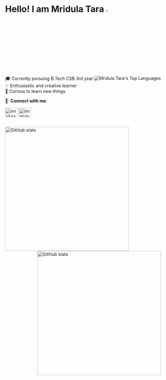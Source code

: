 # Hello! I am Mridula Tara <img src="https://media.giphy.com/media/hvRJCLFzcasrR4ia7z/giphy.gif" width="5%">

<a href="https://github.com/mridulatara11/github-readme-stats"><img align="right"  alt="Mridula Tara's Top Languages" src="https://github-readme-stats.vercel.app/api/top-langs/?username=mridulatara11&langs_count=6&count_private=true&layout=compact&theme=react&border=5493F7&bg_color=0D1117" /></a>

🎓 Currently pursuing B.Tech CSB 3rd year  
✨ Enthusiastic and creative learner  
🌱 Curious to learn new things

🔗 &nbsp;**Connect with me**

<p align="left">
<a href="https://linkedin.com/in/mridulatara11" ><img align="center" src="https://raw.githubusercontent.com/rahuldkjain/github-profile-readme-generator/master/src/images/icons/Social/linked-in-alt.svg" alt="mridulatara11" height="30" width="40" /></a>
<a href="https://instagram.com/mridula_1110_tara"><img align="center" src="https://raw.githubusercontent.com/rahuldkjain/github-profile-readme-generator/master/src/images/icons/Social/instagram.svg" alt="mridula_1110_tara" height="30" width="40" /></a>
<p/>
<br/>
<img align='left' src="https://github-readme-streak-stats.herokuapp.com?user=mridulatara11&theme=react&date_format=M%20j%5B%2C%20Y%5D&background=0D1116&fire=2945AE&border=5493F7&ring=5493F7&currStreakLabel=5493F7" width=400px alt="GitHub stats"/>

<img align="right" src="https://github-readme-stats.vercel.app/api?username=mridulatara11&theme=react&date_format=M%20j%5B%2C%20Y%5D&background=0D1117&fire=2945AE&border=5493F7&ring=5493F7&currStreakLabel=5493F7" width=400px alt="GitHub stats"/>
